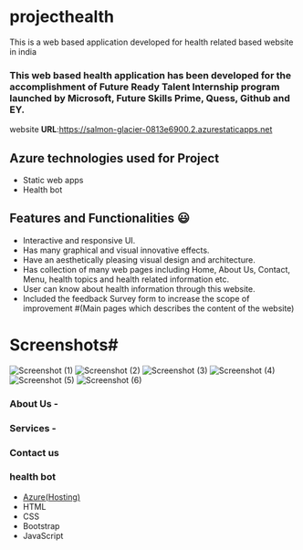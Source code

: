 # projecthealth
This is a web based application developed for health related based website in india

### This web based health application has been developed for the accomplishment of Future Ready Talent Internship program launched by Microsoft, Future Skills Prime, Quess, Github and EY.


website **URL**:https://salmon-glacier-0813e6900.2.azurestaticapps.net 

## Azure technologies used for Project

- Static web apps
- Health bot

## Features and Functionalities 😃

- Interactive and responsive UI.
- Has many graphical and visual innovative effects.
- Have an aesthetically pleasing visual design and architecture.
- Has collection of many web pages including Home, About Us, Contact, Menu, health topics and health related information etc.
- User can know about health information through this website.
- Included the feedback Survey form to increase the scope of improvement 
#(Main pages which describes the content of the website)

# Screenshots#
![Screenshot (1)](https://user-images.githubusercontent.com/110476222/209774525-a68f7c98-4dfa-43e3-a577-da910af5f40e.png)
![Screenshot (2)](https://user-images.githubusercontent.com/110476222/209774572-73a939c6-4921-4d6f-ab87-f6f4c980fa31.png)
![Screenshot (3)](https://user-images.githubusercontent.com/110476222/209774590-13b3a9b7-e681-46e4-a127-6e317f98f3e9.png)
![Screenshot (4)](https://user-images.githubusercontent.com/110476222/209774598-81b84572-9264-4026-9989-e1b9ba7d5c35.png)
![Screenshot (5)](https://user-images.githubusercontent.com/110476222/209774600-da2f0c59-7b88-4860-8d82-c7720b088af5.png)
![Screenshot (6)](https://user-images.githubusercontent.com/110476222/209774602-28779768-572e-4685-aef5-f65860a678e6.png)


### About Us -
### Services -
### Contact us 
### health bot


- [Azure(Hosting)](https://azure.microsoft.com/en-in/features/azure-portal/)
- HTML
- CSS
- Bootstrap
- JavaScript

